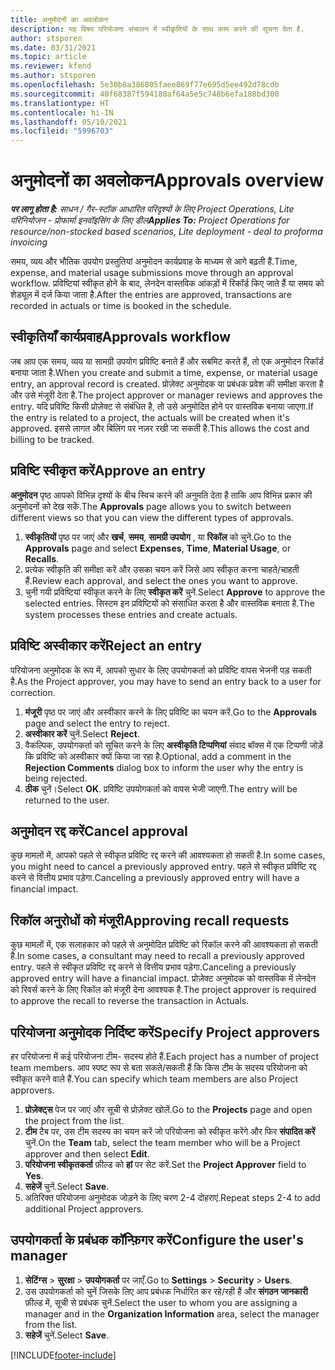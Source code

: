```yaml
---
title: अनुमोदनों का अवलोकन
description: यह विषय परियोजना संचालन में स्वीकृतियों के साथ काम करने की सूचना देता है.
author: stsporen
ms.date: 03/31/2021
ms.topic: article
ms.reviewer: kfend
ms.author: stsporen
ms.openlocfilehash: 5e30b8a386805faee869f77e695d5ee492d78cdb
ms.sourcegitcommit: 40f68387f594180af64a5e5c748b6efa188bd300
ms.translationtype: HT
ms.contentlocale: hi-IN
ms.lasthandoff: 05/10/2021
ms.locfileid: "5996703"
---
```

# <a name="approvals-overview"></a><span data-ttu-id="8c9cf-103">अनुमोदनों का अवलोकन</span><span class="sxs-lookup"><span data-stu-id="8c9cf-103">Approvals overview</span></span>

<span data-ttu-id="8c9cf-104">_**पर लागू होता है:** साधन / गैर-स्टॉक आधारित परिदृश्यों के लिए Project Operations, Lite परिनियोजन - प्रोफार्मा इनवॉइसिंग के लिए डील_</span><span class="sxs-lookup"><span data-stu-id="8c9cf-104">_**Applies To:** Project Operations for resource/non-stocked based scenarios, Lite deployment - deal to proforma invoicing_</span></span>

<span data-ttu-id="8c9cf-105">समय, व्यय और भौतिक उपयोग प्रस्तुतियां अनुमोदन कार्यप्रवाह के माध्यम से आगे बढ़ती हैं.</span><span class="sxs-lookup"><span data-stu-id="8c9cf-105">Time, expense, and material usage submissions move through an approval workflow.</span></span> <span data-ttu-id="8c9cf-106">प्रविष्टियां स्वीकृत होने के बाद, लेनदेन वास्तविक आंकड़ों में रिकॉर्ड किए जाते हैं या समय को शेड्यूल में दर्ज किया जाता है.</span><span class="sxs-lookup"><span data-stu-id="8c9cf-106">After the entries are approved, transactions are recorded in actuals or time is booked in the schedule.</span></span>

## <a name="approvals-workflow"></a><span data-ttu-id="8c9cf-107">स्वीकृतियाँ कार्यप्रवाह</span><span class="sxs-lookup"><span data-stu-id="8c9cf-107">Approvals workflow</span></span>
<span data-ttu-id="8c9cf-108">जब आप एक समय, व्यय या सामग्री उपयोग प्रविष्टि बनाते हैं और सबमिट करते हैं, तो एक अनुमोदन रिकॉर्ड बनाया जाता है.</span><span class="sxs-lookup"><span data-stu-id="8c9cf-108">When you create and submit a time, expense, or material usage entry, an approval record is created.</span></span> <span data-ttu-id="8c9cf-109">प्रोज़ेक्ट अनुमोदक या प्रबंधक प्रवेश की समीक्षा करता है और उसे मंजूरी देता है.</span><span class="sxs-lookup"><span data-stu-id="8c9cf-109">The project approver or manager reviews and approves the entry.</span></span> <span data-ttu-id="8c9cf-110">यदि प्रविष्टि किसी प्रोज़ेक्ट से संबंधित है, तो उसे अनुमोदित होने पर वास्तविक बनाया जाएगा.</span><span class="sxs-lookup"><span data-stu-id="8c9cf-110">If the entry is related to a project, the actuals will be created when it's approved.</span></span> <span data-ttu-id="8c9cf-111">इससे लागत और बिलिंग पर नज़र रखी जा सकती है.</span><span class="sxs-lookup"><span data-stu-id="8c9cf-111">This allows the cost and billing to be tracked.</span></span>

## <a name="approve-an-entry"></a><span data-ttu-id="8c9cf-112">प्रविष्टि स्वीकृत करें</span><span class="sxs-lookup"><span data-stu-id="8c9cf-112">Approve an entry</span></span>
<span data-ttu-id="8c9cf-113">**अनुमोदन** पृष्ठ आपको विभिन्न दृश्यों के बीच स्विच करने की अनुमति देता है ताकि आप विभिन्न प्रकार की अनुमोदनों को देख सकें.</span><span class="sxs-lookup"><span data-stu-id="8c9cf-113">The **Approvals** page allows you to switch between different views so that you can view the different types of approvals.</span></span>
  
1. <span data-ttu-id="8c9cf-114">**स्वीकृतियों** पृष्ठ पर जाएं और **खर्च**, **समय**, **सामग्री उपयोग** , या **रिकॉल** को चुनें.</span><span class="sxs-lookup"><span data-stu-id="8c9cf-114">Go to the **Approvals** page and select **Expenses**, **Time**, **Material Usage**, or **Recalls**.</span></span>
2. <span data-ttu-id="8c9cf-115">प्रत्येक स्वीकृति की समीक्षा करें और उसका चयन करें जिसे आप स्वीकृत करना चाहते/चाहती हैं.</span><span class="sxs-lookup"><span data-stu-id="8c9cf-115">Review each approval, and select the ones you want to approve.</span></span>
3. <span data-ttu-id="8c9cf-116">चुनी गयी प्रविष्टियां स्वीकृत करने के लिए **स्वीकृत करें** चुनें.</span><span class="sxs-lookup"><span data-stu-id="8c9cf-116">Select **Approve** to approve the selected entries.</span></span>
<span data-ttu-id="8c9cf-117">सिस्टम इन प्रविष्टियों को संसाधित करता है और वास्तविक बनाता है.</span><span class="sxs-lookup"><span data-stu-id="8c9cf-117">The system processes these entries and create actuals.</span></span>

## <a name="reject-an-entry"></a><span data-ttu-id="8c9cf-118">प्रविष्टि अस्वीकार करें</span><span class="sxs-lookup"><span data-stu-id="8c9cf-118">Reject an entry</span></span>
<span data-ttu-id="8c9cf-119">परियोजना अनुमोदक के रूप में, आपको सुधार के लिए उपयोगकर्ता को प्रविष्टि वापस भेजनी पड़ सकती है.</span><span class="sxs-lookup"><span data-stu-id="8c9cf-119">As the Project approver, you may have to send an entry back to a user for correction.</span></span>
  
1. <span data-ttu-id="8c9cf-120">**मंजूरी** पृष्ठ पर जाएं और अस्वीकार करने के लिए प्रविष्टि का चयन करें.</span><span class="sxs-lookup"><span data-stu-id="8c9cf-120">Go to the **Approvals** page and select the entry to reject.</span></span> 
2. <span data-ttu-id="8c9cf-121">**अस्वीकार करें** चुनें.</span><span class="sxs-lookup"><span data-stu-id="8c9cf-121">Select **Reject**.</span></span>
3. <span data-ttu-id="8c9cf-122">वैकल्पिक, उपयोगकर्ता को सूचित करने के लिए **अस्वीकृति टिप्पणियां** संवाद बॉक्स में एक टिप्पणी जोड़ें कि प्रविष्टि को अस्वीकार क्यों किया जा रहा है.</span><span class="sxs-lookup"><span data-stu-id="8c9cf-122">Optional, add a comment in the **Rejection Comments** dialog box to inform the user why the entry is being rejected.</span></span>
4. <span data-ttu-id="8c9cf-123">**ठीक** चुनें।</span><span class="sxs-lookup"><span data-stu-id="8c9cf-123">Select **OK**.</span></span> <span data-ttu-id="8c9cf-124">प्रविष्टि उपयोगकर्ता को वापस भेजी जाएगी.</span><span class="sxs-lookup"><span data-stu-id="8c9cf-124">The entry will be returned to the user.</span></span>
  
## <a name="cancel-approval"></a><span data-ttu-id="8c9cf-125">अनुमोदन रद्द करें</span><span class="sxs-lookup"><span data-stu-id="8c9cf-125">Cancel approval</span></span>
<span data-ttu-id="8c9cf-126">कुछ मामलों में, आपको पहले से स्वीकृत प्रविष्टि रद्द करने की आवश्यकता हो सकती है.</span><span class="sxs-lookup"><span data-stu-id="8c9cf-126">In some cases, you might need to cancel a previously approved entry.</span></span> <span data-ttu-id="8c9cf-127">पहले से स्वीकृत प्रविष्टि रद्द करने से वित्तीय प्रभाव पड़ेगा.</span><span class="sxs-lookup"><span data-stu-id="8c9cf-127">Canceling a previously approved entry will have a financial impact.</span></span> 

## <a name="approving-recall-requests"></a><span data-ttu-id="8c9cf-128">रिकॉल अनुरोधों को मंजूरी</span><span class="sxs-lookup"><span data-stu-id="8c9cf-128">Approving recall requests</span></span>
<span data-ttu-id="8c9cf-129">कुछ मामलों में, एक सलाहकार को पहले से अनुमोदित प्रविष्टि को रिकॉल करने की आवश्यकता हो सकती है.</span><span class="sxs-lookup"><span data-stu-id="8c9cf-129">In some cases, a consultant may need to recall a previously approved entry.</span></span> <span data-ttu-id="8c9cf-130">पहले से स्वीकृत प्रविष्टि रद्द करने से वित्तीय प्रभाव पड़ेगा.</span><span class="sxs-lookup"><span data-stu-id="8c9cf-130">Canceling a previously approved entry will have a financial impact.</span></span> <span data-ttu-id="8c9cf-131">प्रोज़ेक्ट अनुमोदक को वास्तविक में लेनदेन को रिवर्स करने के लिए रिकॉल को मंजूरी देना आवश्यक है.</span><span class="sxs-lookup"><span data-stu-id="8c9cf-131">The project approver is required to approve the recall to reverse the transaction in Actuals.</span></span>

## <a name="specify-project-approvers"></a><span data-ttu-id="8c9cf-132">परियोजना अनुमोदक निर्दिष्ट करें</span><span class="sxs-lookup"><span data-stu-id="8c9cf-132">Specify Project approvers</span></span>
<span data-ttu-id="8c9cf-133">हर परियोजना में कई परियोजना टीम- सदस्य होते हैं.</span><span class="sxs-lookup"><span data-stu-id="8c9cf-133">Each project has a number of project team members.</span></span> <span data-ttu-id="8c9cf-134">आप स्पष्ट रूप से बता सकते/सकती हैं कि किस टीम के सदस्य परियोजना को स्वीकृत करने वाले हैं.</span><span class="sxs-lookup"><span data-stu-id="8c9cf-134">You can specify which team members are also Project approvers.</span></span>

1. <span data-ttu-id="8c9cf-135">**प्रोज़ेक्ट्स** पेज पर जाएं और सूची से प्रोज़ेक्ट खोलें.</span><span class="sxs-lookup"><span data-stu-id="8c9cf-135">Go to the **Projects** page and open the project from the list.</span></span>
2. <span data-ttu-id="8c9cf-136">**टीम** टैब पर, उस टीम सदस्य का चयन करें जो परियोजना को स्वीकृत करेंगे और फिर **संपादित करें** चुनें.</span><span class="sxs-lookup"><span data-stu-id="8c9cf-136">On the **Team** tab, select the team member who will be a Project approver and then select **Edit**.</span></span>
3. <span data-ttu-id="8c9cf-137">**परियोजना स्वीकृतकर्ता** फ़ील्ड को **हां** पर सेट करें.</span><span class="sxs-lookup"><span data-stu-id="8c9cf-137">Set the **Project Approver** field to **Yes**.</span></span>
4. <span data-ttu-id="8c9cf-138">**सहेजें** चुनें.</span><span class="sxs-lookup"><span data-stu-id="8c9cf-138">Select **Save**.</span></span>
5. <span data-ttu-id="8c9cf-139">अतिरिक्त परियोजना अनुमोदक जोड़ने के लिए चरण 2-4 दोहराएं.</span><span class="sxs-lookup"><span data-stu-id="8c9cf-139">Repeat steps 2-4 to add additional Project approvers.</span></span>

## <a name="configure-the-users-manager"></a><span data-ttu-id="8c9cf-140">उपयोगकर्ता के प्रबंधक कॉन्फ़िगर करें</span><span class="sxs-lookup"><span data-stu-id="8c9cf-140">Configure the user's manager</span></span>

1. <span data-ttu-id="8c9cf-141">**सेटिंग्स** > **सुरक्षा** > **उपयोगकर्ता** पर जाएँ.</span><span class="sxs-lookup"><span data-stu-id="8c9cf-141">Go to **Settings** > **Security** > **Users**.</span></span>
2. <span data-ttu-id="8c9cf-142">उस उपयोगकर्ता को चुनें जिसके लिए आप प्रबंधक निर्धारित कर रहे/रही हैं और **संगठन जानकारी** फ़ील्ड में, सूची से प्रबंधक चुनें.</span><span class="sxs-lookup"><span data-stu-id="8c9cf-142">Select the user to whom you are assigning a manager and in the **Organization Information** area, select the manager from the list.</span></span> 
3. <span data-ttu-id="8c9cf-143">**सहेजें** चुनें.</span><span class="sxs-lookup"><span data-stu-id="8c9cf-143">Select **Save**.</span></span>




[!INCLUDE[footer-include](../includes/footer-banner.md)]
